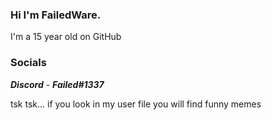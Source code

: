### Hi I'm FailedWare.
I'm a 15 year old on GitHub


### Socials

***Discord*** - ***Failed#1337***

tsk tsk... if you look in my user file you will find funny memes
